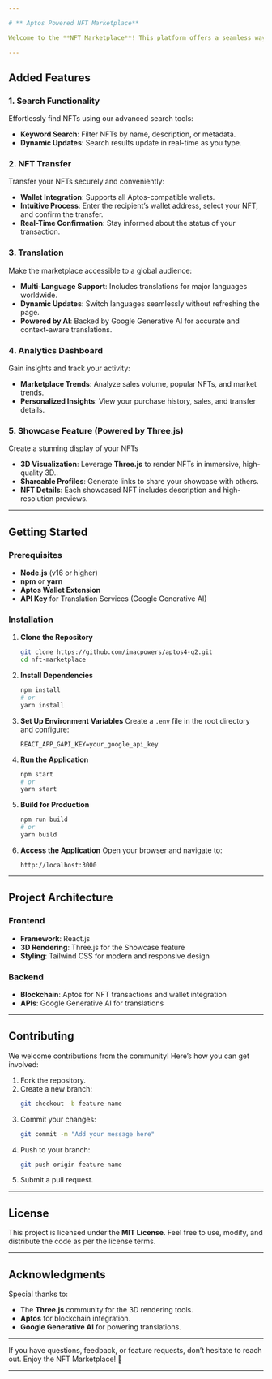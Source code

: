 ```yaml
---

# ** Aptos Powered NFT Marketplace**

Welcome to the **NFT Marketplace**! This platform offers a seamless way to explore, buy, sell, and manage NFTs, packed with advanced features like search, NFT transfer, analytics, translation, and a visually stunning showcase powered by **Three.js**.

---
```


## **Added Features**

### 1. **Search Functionality**
Effortlessly find NFTs using our advanced search tools:
- **Keyword Search**: Filter NFTs by name, description, or metadata.
- **Dynamic Updates**: Search results update in real-time as you type.

### 2. **NFT Transfer**
Transfer your NFTs securely and conveniently:
- **Wallet Integration**: Supports all Aptos-compatible wallets.
- **Intuitive Process**: Enter the recipient’s wallet address, select your NFT, and confirm the transfer.
- **Real-Time Confirmation**: Stay informed about the status of your transaction.

### 3. **Translation**
Make the marketplace accessible to a global audience:
- **Multi-Language Support**: Includes translations for major languages worldwide.
- **Dynamic Updates**: Switch languages seamlessly without refreshing the page.
- **Powered by AI**: Backed by Google Generative AI for accurate and context-aware translations.

### 4. **Analytics Dashboard**
Gain insights and track your activity:
- **Marketplace Trends**: Analyze sales volume, popular NFTs, and market trends.
- **Personalized Insights**: View your purchase history, sales, and transfer details.

### 5. **Showcase Feature (Powered by Three.js)**
Create a stunning display of your NFTs 
- **3D Visualization**: Leverage **Three.js** to render NFTs in immersive, high-quality 3D..
- **Shareable Profiles**: Generate links to share your showcase with others.
- **NFT Details**: Each showcased NFT includes description and high-resolution previews.

---

## **Getting Started**

### Prerequisites
- **Node.js** (v16 or higher)
- **npm** or **yarn**
- **Aptos Wallet Extension**
- **API Key** for Translation Services (Google Generative AI)

### Installation

1. **Clone the Repository**
   ```bash
   git clone https://github.com/imacpowers/aptos4-q2.git
   cd nft-marketplace
   ```

2. **Install Dependencies**
   ```bash
   npm install
   # or
   yarn install
   ```

3. **Set Up Environment Variables**
   Create a `.env` file in the root directory and configure:
   ```env
   REACT_APP_GAPI_KEY=your_google_api_key
   ```

4. **Run the Application**
   ```bash
   npm start
   # or
   yarn start
   ```

5. **Build for Production**
   ```bash
   npm run build
   # or
   yarn build
   ```

6. **Access the Application**
   Open your browser and navigate to:
   ```
   http://localhost:3000
   ```

---

## **Project Architecture**

### Frontend
- **Framework**: React.js
- **3D Rendering**: Three.js for the Showcase feature
- **Styling**: Tailwind CSS for modern and responsive design

### Backend
- **Blockchain**: Aptos for NFT transactions and wallet integration
- **APIs**: Google Generative AI for translations 

---

## **Contributing**

We welcome contributions from the community! Here’s how you can get involved:
1. Fork the repository.
2. Create a new branch:
   ```bash
   git checkout -b feature-name
   ```
3. Commit your changes:
   ```bash
   git commit -m "Add your message here"
   ```
4. Push to your branch:
   ```bash
   git push origin feature-name
   ```
5. Submit a pull request.

---

## **License**
This project is licensed under the **MIT License**. Feel free to use, modify, and distribute the code as per the license terms.

---

## **Acknowledgments**
Special thanks to:
- The **Three.js** community for the 3D rendering tools.
- **Aptos** for blockchain integration.
- **Google Generative AI** for powering translations.

---

If you have questions, feedback, or feature requests, don’t hesitate to reach out. Enjoy the NFT Marketplace! 🎉

--- 
